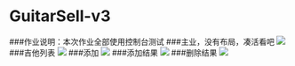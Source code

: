 # GuitarSell-v3
###作业说明：本次作业全部使用控制台测试
###主业，没有布局，凑活看吧
![](http://a1.qpic.cn/psb?/V10Dij5e07Nsyc/EeJgztiYAgKUtv43*bC0L85*HFQGVLALTE69MkgC0zQ!/b/dAsBAAAAAAAA&bo=FAWpAQAAAAADB5s!&rf=viewer_4)
###吉他列表
![](http://a3.qpic.cn/psb?/V10Dij5e07Nsyc/ks87T9UHVb4KEvK9*NvnYI4eiH5HoS*TWMd3gDjwgRg!/b/dOMAAAAAAAAA&bo=EgT2AQAAAAADAMQ!&rf=viewer_4)
###添加
![](http://a2.qpic.cn/psb?/V10Dij5e07Nsyc/4UzHwjp*y*Sl2ij9*hS*ojByxGTkmxeK1o9yCx1wW8k!/b/dI0BAAAAAAAA&bo=CAWAAgAAAAADAKo!&rf=viewer_4)
###添加结果
![](http://a3.qpic.cn/psb?/V10Dij5e07Nsyc/c1hJoG7hZJk8ggXqmuRug01vl4AcY3ScT6fKXEZR6FA!/b/dHABAAAAAAAA&bo=.APcAQAAAAADAAM!&rf=viewer_4)
###删除结果
![](http://a3.qpic.cn/psb?/V10Dij5e07Nsyc/ks87T9UHVb4KEvK9*NvnYI4eiH5HoS*TWMd3gDjwgRg!/b/dOMAAAAAAAAA&bo=EgT2AQAAAAADAMQ!&rf=viewer_4)
